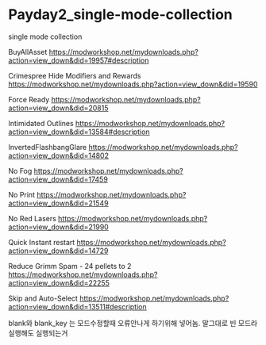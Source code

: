 # Payday2_single-mode-collection
single mode collection

BuyAllAsset
https://modworkshop.net/mydownloads.php?action=view_down&did=19957#description

Crimespree Hide Modifiers and Rewards
https://modworkshop.net/mydownloads.php?action=view_down&did=19590

Force Ready
https://modworkshop.net/mydownloads.php?action=view_down&did=20815

Intimidated Outlines
https://modworkshop.net/mydownloads.php?action=view_down&did=13584#description

InvertedFlashbangGlare
https://modworkshop.net/mydownloads.php?action=view_down&did=14802

No Fog
https://modworkshop.net/mydownloads.php?action=view_down&did=17459

No Print
https://modworkshop.net/mydownloads.php?action=view_down&did=21549

No Red Lasers
https://modworkshop.net/mydownloads.php?action=view_down&did=21990

Quick Instant restart
https://modworkshop.net/mydownloads.php?action=view_down&did=14729

Reduce Grimm Spam - 24 pellets to 2
https://modworkshop.net/mydownloads.php?action=view_down&did=22255

Skip and Auto-Select
https://modworkshop.net/mydownloads.php?action=view_down&did=13511#description


blank와 blank_key 는 모드수정할때 오류안나게 하기위해 넣어놈.
말그대로 빈 모드라 실행해도 실행되는거 
